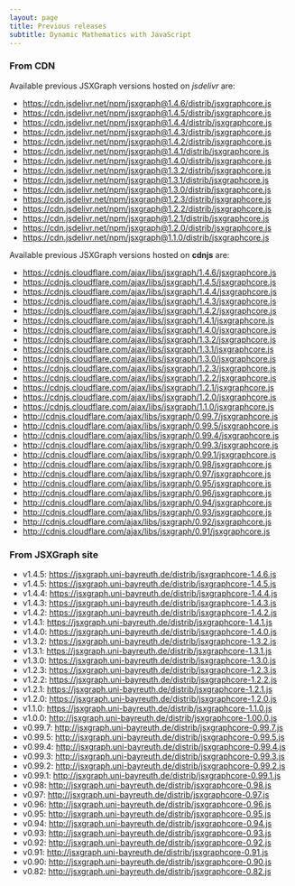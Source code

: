 ```yaml
---
layout: page
title: Previous releases
subtitle: Dynamic Mathematics with JavaScript
---
```


### From CDN

Available previous JSXGraph versions hosted on *jsdelivr* are:

* <https://cdn.jsdelivr.net/npm/jsxgraph@1.4.6/distrib/jsxgraphcore.js>
* <https://cdn.jsdelivr.net/npm/jsxgraph@1.4.5/distrib/jsxgraphcore.js>
* <https://cdn.jsdelivr.net/npm/jsxgraph@1.4.4/distrib/jsxgraphcore.js>
* <https://cdn.jsdelivr.net/npm/jsxgraph@1.4.3/distrib/jsxgraphcore.js>
* <https://cdn.jsdelivr.net/npm/jsxgraph@1.4.2/distrib/jsxgraphcore.js>
* <https://cdn.jsdelivr.net/npm/jsxgraph@1.4.1/distrib/jsxgraphcore.js>
* <https://cdn.jsdelivr.net/npm/jsxgraph@1.4.0/distrib/jsxgraphcore.js>
* <https://cdn.jsdelivr.net/npm/jsxgraph@1.3.2/distrib/jsxgraphcore.js>
* <https://cdn.jsdelivr.net/npm/jsxgraph@1.3.1/distrib/jsxgraphcore.js>
* <https://cdn.jsdelivr.net/npm/jsxgraph@1.3.0/distrib/jsxgraphcore.js>
* <https://cdn.jsdelivr.net/npm/jsxgraph@1.2.3/distrib/jsxgraphcore.js>
* <https://cdn.jsdelivr.net/npm/jsxgraph@1.2.2/distrib/jsxgraphcore.js>
* <https://cdn.jsdelivr.net/npm/jsxgraph@1.2.1/distrib/jsxgraphcore.js>
* <https://cdn.jsdelivr.net/npm/jsxgraph@1.2.0/distrib/jsxgraphcore.js>
* <https://cdn.jsdelivr.net/npm/jsxgraph@1.1.0/distrib/jsxgraphcore.js>

Available previous JSXGraph versions hosted on **cdnjs** are:

* <https://cdnjs.cloudflare.com/ajax/libs/jsxgraph/1.4.6/jsxgraphcore.js>
* <https://cdnjs.cloudflare.com/ajax/libs/jsxgraph/1.4.5/jsxgraphcore.js>
* <https://cdnjs.cloudflare.com/ajax/libs/jsxgraph/1.4.4/jsxgraphcore.js>
* <https://cdnjs.cloudflare.com/ajax/libs/jsxgraph/1.4.3/jsxgraphcore.js>
* <https://cdnjs.cloudflare.com/ajax/libs/jsxgraph/1.4.2/jsxgraphcore.js>
* <https://cdnjs.cloudflare.com/ajax/libs/jsxgraph/1.4.1/jsxgraphcore.js>
* <https://cdnjs.cloudflare.com/ajax/libs/jsxgraph/1.4.0/jsxgraphcore.js>
* <https://cdnjs.cloudflare.com/ajax/libs/jsxgraph/1.3.2/jsxgraphcore.js>
* <https://cdnjs.cloudflare.com/ajax/libs/jsxgraph/1.3.1/jsxgraphcore.js>
* <https://cdnjs.cloudflare.com/ajax/libs/jsxgraph/1.3.0/jsxgraphcore.js>
* <https://cdnjs.cloudflare.com/ajax/libs/jsxgraph/1.2.3/jsxgraphcore.js>
* <https://cdnjs.cloudflare.com/ajax/libs/jsxgraph/1.2.2/jsxgraphcore.js>
* <https://cdnjs.cloudflare.com/ajax/libs/jsxgraph/1.2.1/jsxgraphcore.js>
* <https://cdnjs.cloudflare.com/ajax/libs/jsxgraph/1.2.0/jsxgraphcore.js>
* <https://cdnjs.cloudflare.com/ajax/libs/jsxgraph/1.1.0/jsxgraphcore.js>
* <http://cdnjs.cloudflare.com/ajax/libs/jsxgraph/0.99.7/jsxgraphcore.js>
* <http://cdnjs.cloudflare.com/ajax/libs/jsxgraph/0.99.5/jsxgraphcore.js>
* <http://cdnjs.cloudflare.com/ajax/libs/jsxgraph/0.99.4/jsxgraphcore.js>
* <http://cdnjs.cloudflare.com/ajax/libs/jsxgraph/0.99.3/jsxgraphcore.js>
* <http://cdnjs.cloudflare.com/ajax/libs/jsxgraph/0.99.1/jsxgraphcore.js>
* <http://cdnjs.cloudflare.com/ajax/libs/jsxgraph/0.98/jsxgraphcore.js>
* <http://cdnjs.cloudflare.com/ajax/libs/jsxgraph/0.97/jsxgraphcore.js>
* <http://cdnjs.cloudflare.com/ajax/libs/jsxgraph/0.95/jsxgraphcore.js>
* <http://cdnjs.cloudflare.com/ajax/libs/jsxgraph/0.96/jsxgraphcore.js>
* <http://cdnjs.cloudflare.com/ajax/libs/jsxgraph/0.94/jsxgraphcore.js>
* <http://cdnjs.cloudflare.com/ajax/libs/jsxgraph/0.93/jsxgraphcore.js>
* <http://cdnjs.cloudflare.com/ajax/libs/jsxgraph/0.92/jsxgraphcore.js>
* <http://cdnjs.cloudflare.com/ajax/libs/jsxgraph/0.91/jsxgraphcore.js>

### From JSXGraph site

* v1.4.5: <https://jsxgraph.uni-bayreuth.de/distrib/jsxgraphcore-1.4.6.js>
* v1.4.5: <https://jsxgraph.uni-bayreuth.de/distrib/jsxgraphcore-1.4.5.js>
* v1.4.4: <https://jsxgraph.uni-bayreuth.de/distrib/jsxgraphcore-1.4.4.js>
* v1.4.3: <https://jsxgraph.uni-bayreuth.de/distrib/jsxgraphcore-1.4.3.js>
* v1.4.2: <https://jsxgraph.uni-bayreuth.de/distrib/jsxgraphcore-1.4.2.js>
* v1.4.1: <https://jsxgraph.uni-bayreuth.de/distrib/jsxgraphcore-1.4.1.js>
* v1.4.0: <https://jsxgraph.uni-bayreuth.de/distrib/jsxgraphcore-1.4.0.js>
* v1.3.2: <https://jsxgraph.uni-bayreuth.de/distrib/jsxgraphcore-1.3.2.js>
* v1.3.1: <https://jsxgraph.uni-bayreuth.de/distrib/jsxgraphcore-1.3.1.js>
* v1.3.0: <https://jsxgraph.uni-bayreuth.de/distrib/jsxgraphcore-1.3.0.js>
* v1.2.3: <https://jsxgraph.uni-bayreuth.de/distrib/jsxgraphcore-1.2.3.js>
* v1.2.2: <https://jsxgraph.uni-bayreuth.de/distrib/jsxgraphcore-1.2.2.js>
* v1.2.1: <https://jsxgraph.uni-bayreuth.de/distrib/jsxgraphcore-1.2.1.js>
* v1.2.0: <https://jsxgraph.uni-bayreuth.de/distrib/jsxgraphcore-1.2.0.js>
* v1.1.0: <https://jsxgraph.uni-bayreuth.de/distrib/jsxgraphcore-1.1.0.js>
* v1.0.0: <http://jsxgraph.uni-bayreuth.de/distrib/jsxgraphcore-1.00.0.js>
* v0.99.7: <http://jsxgraph.uni-bayreuth.de/distrib/jsxgraphcore-0.99.7.js>
* v0.99.5: <http://jsxgraph.uni-bayreuth.de/distrib/jsxgraphcore-0.99.5.js>
* v0.99.4: <http://jsxgraph.uni-bayreuth.de/distrib/jsxgraphcore-0.99.4.js>
* v0.99.3: <http://jsxgraph.uni-bayreuth.de/distrib/jsxgraphcore-0.99.3.js>
* v0.99.2: <http://jsxgraph.uni-bayreuth.de/distrib/jsxgraphcore-0.99.2.js>
* v0.99.1: <http://jsxgraph.uni-bayreuth.de/distrib/jsxgraphcore-0.99.1.js>
* v0.98: <http://jsxgraph.uni-bayreuth.de/distrib/jsxgraphcore-0.98.js>
* v0.97: <http://jsxgraph.uni-bayreuth.de/distrib/jsxgraphcore-0.97.js>
* v0.96: <http://jsxgraph.uni-bayreuth.de/distrib/jsxgraphcore-0.96.js>
* v0.95: <http://jsxgraph.uni-bayreuth.de/distrib/jsxgraphcore-0.95.js>
* v0.94: <http://jsxgraph.uni-bayreuth.de/distrib/jsxgraphcore-0.94.js>
* v0.93: <http://jsxgraph.uni-bayreuth.de/distrib/jsxgraphcore-0.93.js>
* v0.92: <http://jsxgraph.uni-bayreuth.de/distrib/jsxgraphcore-0.92.js>
* v0.91: <http://jsxgraph.uni-bayreuth.de/distrib/jsxgraphcore-0.91.js>
* v0.90: <http://jsxgraph.uni-bayreuth.de/distrib/jsxgraphcore-0.90.js>
* v0.82: <http://jsxgraph.uni-bayreuth.de/distrib/jsxgraphcore-0.82.js>
